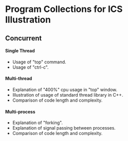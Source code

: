 # Program Collections for ICS Illustration
## Concurrent
#### Single Thread
- Usage of "top" command.
- Usage of "ctrl-c".
#### Multi-thread
- Explanation of "400%" cpu usage in "top" window.
- Illustration of usage of standard thread library in C++.
- Comparison of code length and complexity.
#### Multi-process
- Explanation of "forking".
- Explanation of signal passing between processes.
- Comparison of code length and complexity.
